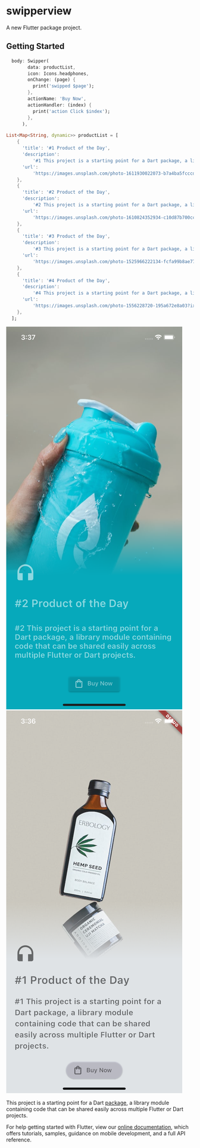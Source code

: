 # swipperview

A new Flutter package project.

## Getting Started

```dart
  body: Swipper(
        data: productList,
        icon: Icons.headphones,
        onChange: (page) {
          print('swipped $page');
        },
        actionName: 'Buy Now',
        actionHandler: (index) {
          print('action Click $index');
        },
      ),
```

```dart
List<Map<String, dynamic>> productList = [
    {
      'title': '#1 Product of the Day',
      'description':
          '#1 This project is a starting point for a Dart package, a library module containing code that can be shared easily across multiple Flutter or Dart projects.',
      'url':
          'https://images.unsplash.com/photo-1611930022073-b7a4ba5fcccd?ixid=MnwxMjA3fDB8MHxzZWFyY2h8M3x8cHJvZHVjdHN8ZW58MHwxfDB8fA%3D%3D&ixlib=rb-1.2.1&auto=format&fit=crop&w=800&q=60',
    },
    {
      'title': '#2 Product of the Day',
      'description':
          '#2 This project is a starting point for a Dart package, a library module containing code that can be shared easily across multiple Flutter or Dart projects.',
      'url':
          'https://images.unsplash.com/photo-1610824352934-c10d87b700cc?ixid=MnwxMjA3fDB8MHxzZWFyY2h8MjV8fHByb2R1Y3RzfGVufDB8MXwwfHw%3D&ixlib=rb-1.2.1&auto=format&fit=crop&w=800&q=60',
    },
    {
      'title': '#3 Product of the Day',
      'description':
          '#3 This project is a starting point for a Dart package, a library module containing code that can be shared easily across multiple Flutter or Dart projects.',
      'url':
          'https://images.unsplash.com/photo-1525966222134-fcfa99b8ae77?ixid=MnwxMjA3fDB8MHxzZWFyY2h8MzJ8fHByb2R1Y3RzfGVufDB8MXwwfHw%3D&ixlib=rb-1.2.1&auto=format&fit=crop&w=800&q=60',
    },
    {
      'title': '#4 Product of the Day',
      'description':
          '#4 This project is a starting point for a Dart package, a library module containing code that can be shared easily across multiple Flutter or Dart projects.',
      'url':
          'https://images.unsplash.com/photo-1556228720-195a672e8a03?ixid=MnwxMjA3fDB8MHxzZWFyY2h8NTR8fHByb2R1Y3RzfGVufDB8MXwwfHw%3D&ixlib=rb-1.2.1&auto=format&fit=crop&w=800&q=60',
    },
  ];

```

![Simulator Screen Shot - iPhone 11 - 2023-08-24 at 15 36 56](https://github.com/rkumar1904/swipperview/raw/master/assets/1.png)
![Simulator Screen Shot - iPhone 11 - 2023-08-24 at 15 37 26](https://github.com/rkumar1904/swipperview/raw/master/assets/2.png)

This project is a starting point for a Dart
[package](https://flutter.dev/developing-packages/),
a library module containing code that can be shared easily across
multiple Flutter or Dart projects.

For help getting started with Flutter, view our
[online documentation](https://flutter.dev/docs), which offers tutorials,
samples, guidance on mobile development, and a full API reference.
